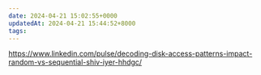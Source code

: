 ```yaml
---
date: 2024-04-21 15:02:55+0000
updatedAt: 2024-04-21 15:44:52+8000
tags: 
---
```

https://www.linkedin.com/pulse/decoding-disk-access-patterns-impact-random-vs-sequential-shiv-iyer-hhdgc/